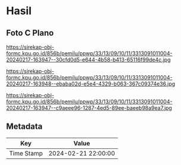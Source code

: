 # Hasil

## Foto C Plano

https://sirekap-obj-formc.kpu.go.id/856b/pemilu/ppwp/33/13/09/10/11/3313091011004-20240217-163947--30cfd0d5-e644-4b58-b413-65116f99de4c.jpg

https://sirekap-obj-formc.kpu.go.id/856b/pemilu/ppwp/33/13/09/10/11/3313091011004-20240217-163948--ebaba02d-e5e4-4329-b063-367c09374e36.jpg

https://sirekap-obj-formc.kpu.go.id/856b/pemilu/ppwp/33/13/09/10/11/3313091011004-20240217-163947--c9aeee96-1287-4ed5-89ee-baeeb98a9ea7.jpg


## Metadata

| Key        | Value               |
| ---------- | ------------------- |
| Time Stamp | 2024-02-21 22:00:00 |



